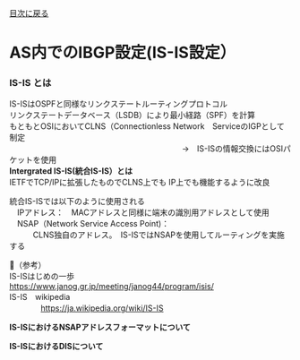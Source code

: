 
[目次に戻る](./Junos-BGP-exercises.md) <br>

#  AS内でのIBGP設定(IS-IS設定）

### IS-IS とは
IS-ISはOSPFと同様なリンクステートルーティングプロトコル<br>
 リンクステートデータベース（LSDB）により最小経路（SPF）を計算<br>
 もともとOSIにおいてCLNS（Connectionless Network　ServiceのIGPとして制定<br>
　　　　　　　　　　　　　　　　　　　　　　→　IS-ISの情報交換にはOSIパケットを使用<br>
**Intergrated IS-IS(統合IS-IS）とは**<br>
   IETFでTCP/IPに拡張したものでCLNS上でも IP上でも機能するように改良<br>

統合IS-ISでは以下のように使用される<br>
　IPアドレス：　MACアドレスと同様に端末の識別用アドレスとして使用<br>
　NSAP（Network Service Access Point)：<br>
　　　CLNS独自のアドレス。　IS-ISではNSAPを使用してルーティングを実施する<br>
   
（参考）<br>
IS-ISはじめの一歩<br>
     https://www.janog.gr.jp/meeting/janog44/program/isis/<br>
IS-IS　wikipedia<br>
　　　　https://ja.wikipedia.org/wiki/IS-IS<br>

**IS-ISにおけるNSAPアドレスフォーマットについて**

**IS-ISにおけるDISについて**
